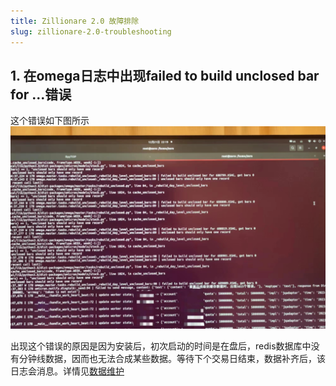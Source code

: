 ```yaml
---
title: Zillionare 2.0 故障排除
slug: zillionare-2.0-troubleshooting
---
```


## 1. 在omega日志中出现failed to build unclosed bar for ...错误
这个错误如下图所示
![50%](rebuild-unclosed-bar-error.png)

出现这个错误的原因是因为安装后，初次启动的时间是在盘后，redis数据库中没有分钟线数据，因而也无法合成某些数据。等待下个交易日结束，数据补齐后，该日志会消息。详情见[数据维护](zillionare-maintain.md)


